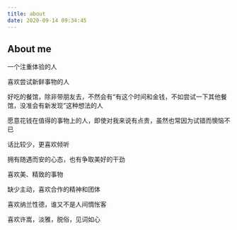 ```yaml
---
title: about
date: 2020-09-14 09:34:45
---
```


## About me
一个注重体验的人

喜欢尝试新鲜事物的人

好吃的餐馆，除非带朋友去，不然会有“有这个时间和金钱，不如尝试一下其他餐馆，没准会有新发现”这种想法的人

愿意花钱在值得的事物上的人，即使对我来说有点贵，虽然也常因为试错而懊恼不已

话比较少，更喜欢倾听

拥有随遇而安的心态，也有争取美好的干劲

喜欢美、精致的事物

缺少主动，喜欢合作的精神和团体

喜欢纳兰性德，谁又不是人间惆怅客

喜欢许嵩，淡雅，脱俗，见词如心





